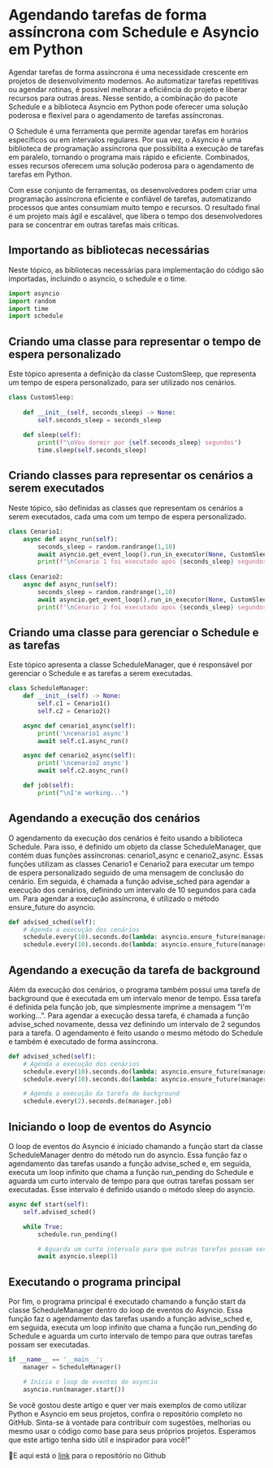 <h1>Agendando tarefas de forma assíncrona com Schedule e Asyncio em Python</h1>
Agendar tarefas de forma assíncrona é uma necessidade crescente em projetos de desenvolvimento modernos. Ao automatizar tarefas repetitivas ou agendar rotinas, é possível melhorar a eficiência do projeto e liberar recursos para outras áreas. Nesse sentido, a combinação do pacote Schedule e a biblioteca Asyncio em Python pode oferecer uma solução poderosa e flexível para o agendamento de tarefas assíncronas.

O Schedule é uma ferramenta que permite agendar tarefas em horários específicos ou em intervalos regulares. Por sua vez, o Asyncio é uma biblioteca de programação assíncrona que possibilita a execução de tarefas em paralelo, tornando o programa mais rápido e eficiente. Combinados, esses recursos oferecem uma solução poderosa para o agendamento de tarefas em Python.

Com esse conjunto de ferramentas, os desenvolvedores podem criar uma programação assíncrona eficiente e confiável de tarefas, automatizando processos que antes consumiam muito tempo e recursos. O resultado final é um projeto mais ágil e escalável, que libera o tempo dos desenvolvedores para se concentrar em outras tarefas mais críticas.

<h2>Importando as bibliotecas necessárias</h2> 
Neste tópico, as bibliotecas necessárias para implementação do código são importadas, incluindo o asyncio, o schedule e o time.

```python
import asyncio
import random
import time
import schedule
```

<h2>Criando uma classe para representar o tempo de espera personalizado</h2>
Este tópico apresenta a definição da classe CustomSleep, que representa um tempo de espera personalizado, para ser utilizado nos cenários.

```python
class CustomSleep:
    
    def __init__(self, seconds_sleep) -> None:
        self.seconds_sleep = seconds_sleep
    
    def sleep(self):
        print(f"\nVou dormir por {self.seconds_sleep} segundos")
        time.sleep(self.seconds_sleep)

```

<h2>Criando classes para representar os cenários a serem executados</h2>
Neste tópico, são definidas as classes que representam os cenários a serem executados, cada uma com um tempo de espera personalizado.

```python
class Cenario1:
    async def async_run(self):
        seconds_sleep = random.randrange(1,10)
        await asyncio.get_event_loop().run_in_executor(None, CustomSleep(seconds_sleep).sleep)
        print(f"\nCenario 1 foi executado após {seconds_sleep} segundos")
        
class Cenario2:
    async def async_run(self):
        seconds_sleep = random.randrange(1,10)
        await asyncio.get_event_loop().run_in_executor(None, CustomSleep(seconds_sleep).sleep)
        print(f"\nCenario 2 foi executado após {seconds_sleep} segundos")   
```

<h2>Criando uma classe para gerenciar o Schedule e as tarefas</h2>
Este tópico apresenta a classe ScheduleManager, que é responsável por gerenciar o Schedule e as tarefas a serem executadas.

```python
class ScheduleManager:
    def __init__(self) -> None:
        self.c1 = Cenario1()
        self.c2 = Cenario2()

    async def cenario1_async(self):
        print('\ncenario1 async')
        await self.c1.async_run()

    async def cenario2_async(self):
        print('\ncenario2 async')
        await self.c2.async_run()

    def job(self):
        print("\nI'm working...")
```

<h2>Agendando a execução dos cenários</h2>
O agendamento da execução dos cenários é feito usando a biblioteca Schedule. Para isso, é definido um objeto da classe ScheduleManager, que contém duas funções assíncronas: cenario1_async e cenario2_async. Essas funções utilizam as classes Cenario1 e Cenario2 para executar um tempo de espera personalizado seguido de uma mensagem de conclusão do cenário. Em seguida, é chamada a função advise_sched para agendar a execução dos cenários, definindo um intervalo de 10 segundos para cada um. Para agendar a execução assíncrona, é utilizado o método ensure_future do asyncio.

```python
def advised_sched(self):
    # Agenda a execução dos cenários
    schedule.every(10).seconds.do(lambda: asyncio.ensure_future(manager.cenario1_async()))
    schedule.every(10).seconds.do(lambda: asyncio.ensure_future(manager.cenario2_async()))
```

<h2>Agendando a execução da tarefa de background</h2>
Além da execução dos cenários, o programa também possui uma tarefa de background que é executada em um intervalo menor de tempo. Essa tarefa é definida pela função job, que simplesmente imprime a mensagem "I'm working...". Para agendar a execução dessa tarefa, é chamada a função advise_sched novamente, dessa vez definindo um intervalo de 2 segundos para a tarefa. O agendamento é feito usando o mesmo método do Schedule e também é executado de forma assíncrona.

```python
def advised_sched(self):
    # Agenda a execução dos cenários
    schedule.every(10).seconds.do(lambda: asyncio.ensure_future(manager.cenario1_async()))
    schedule.every(10).seconds.do(lambda: asyncio.ensure_future(manager.cenario2_async()))

    # Agenda a execução da tarefa de background
    schedule.every(2).seconds.do(manager.job)
```

<h2>Iniciando o loop de eventos do Asyncio</h2>
O loop de eventos do Asyncio é iniciado chamando a função start da classe ScheduleManager dentro do método run do asyncio. Essa função faz o agendamento das tarefas usando a função advise_sched e, em seguida, executa um loop infinito que chama a função run_pending do Schedule e aguarda um curto intervalo de tempo para que outras tarefas possam ser executadas. Esse intervalo é definido usando o método sleep do asyncio.

```python
async def start(self):
    self.advised_sched()

    while True:
        schedule.run_pending()

        # Aguarda um curto intervalo para que outras tarefas possam ser executadas
        await asyncio.sleep(1)
```

<h2>Executando o programa principal</h2>
Por fim, o programa principal é executado chamando a função start da classe ScheduleManager dentro do loop de eventos do Asyncio. Essa função faz o agendamento das tarefas usando a função advise_sched e, em seguida, executa um loop infinito que chama a função run_pending do Schedule e aguarda um curto intervalo de tempo para que outras tarefas possam ser executadas.

```python
if __name__ == '__main__':
    manager = ScheduleManager()

    # Inicia o loop de eventos do asyncio
    asyncio.run(manager.start())
```
Se você gostou deste artigo e quer ver mais exemplos de como utilizar Python e Asyncio em seus projetos, confira o repositório completo no GitHub. Sinta-se à vontade para contribuir com sugestões, melhorias ou mesmo usar o código como base para seus próprios projetos. Esperamos que este artigo tenha sido útil e inspirador para você!"

🔗E aqui está o <a href="https://github.com/marcorsouza/async_schedule_manager">link</a> para o repositório no Github
